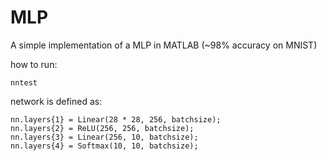 # MLP
A simple implementation of a MLP in MATLAB (~98% accuracy on MNIST)

how to run:
```
nntest
```

network is defined as:

```
nn.layers{1} = Linear(28 * 28, 256, batchsize);
nn.layers{2} = ReLU(256, 256, batchsize);
nn.layers{3} = Linear(256, 10, batchsize);
nn.layers{4} = Softmax(10, 10, batchsize);
```
